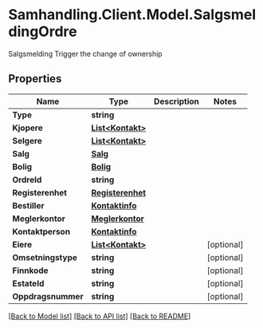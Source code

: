 # Samhandling.Client.Model.SalgsmeldingOrdre
Salgsmelding Trigger the change of ownership

## Properties

Name | Type | Description | Notes
------------ | ------------- | ------------- | -------------
**Type** | **string** |  | 
**Kjopere** | [**List&lt;Kontakt&gt;**](Kontakt.md) |  | 
**Selgere** | [**List&lt;Kontakt&gt;**](Kontakt.md) |  | 
**Salg** | [**Salg**](Salg.md) |  | 
**Bolig** | [**Bolig**](Bolig.md) |  | 
**OrdreId** | **string** |  | 
**Registerenhet** | [**Registerenhet**](Registerenhet.md) |  | 
**Bestiller** | [**Kontaktinfo**](Kontaktinfo.md) |  | 
**Meglerkontor** | [**Meglerkontor**](Meglerkontor.md) |  | 
**Kontaktperson** | [**Kontaktinfo**](Kontaktinfo.md) |  | 
**Eiere** | [**List&lt;Kontakt&gt;**](Kontakt.md) |  | [optional] 
**Omsetningstype** | **string** |  | [optional] 
**Finnkode** | **string** |  | [optional] 
**EstateId** | **string** |  | [optional] 
**Oppdragsnummer** | **string** |  | [optional] 

[[Back to Model list]](../../README.md#documentation-for-models) [[Back to API list]](../../README.md#documentation-for-api-endpoints) [[Back to README]](../../README.md)

